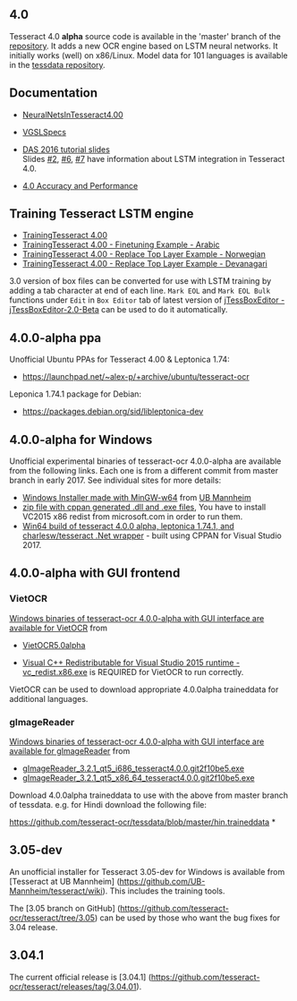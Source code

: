 ## 4.0

Tesseract 4.0 **alpha** source code is available in the 'master' branch of the [repository](https://github.com/tesseract-ocr/tesseract). It adds a new OCR engine based on LSTM neural networks. It initially works (well) on x86/Linux. Model data for 101 languages is available in the [tessdata repository](https://github.com/tesseract-ocr/tessdata).

## Documentation
* [NeuralNetsInTesseract4.00](NeuralNetsInTesseract4.00)
* [VGSLSpecs](https://github.com/tesseract-ocr/tesseract/wiki/VGSLSpecs)
* [DAS 2016 tutorial slides](https://github.com/tesseract-ocr/docs/tree/master/das_tutorial2016)  
Slides
[#2](https://github.com/tesseract-ocr/docs/blob/master/das_tutorial2016/2ArchitectureAndDataStructures.pdf),
[#6](https://github.com/tesseract-ocr/docs/blob/master/das_tutorial2016/6ModernizationEfforts.pdf),
[#7](https://github.com/tesseract-ocr/docs/blob/master/das_tutorial2016/7Building%20a%20Multi-Lingual%20OCR%20Engine.pdf)
have information about LSTM integration in Tesseract 4.0.

* [4.0 Accuracy and Performance](https://github.com/tesseract-ocr/tesseract/wiki/4.0-Accuracy-and-Performance)

## Training Tesseract LSTM engine

* [TrainingTesseract 4.00](https://github.com/tesseract-ocr/tesseract/wiki/TrainingTesseract-4.00)
* [TrainingTesseract 4.00 - Finetuning Example - Arabic](https://github.com/tesseract-ocr/tesseract/wiki/TrainingTesseract-4.00---Finetune)
* [TrainingTesseract 4.00 - Replace Top Layer Example - Norwegian](https://github.com/tesseract-ocr/tesseract/wiki/TrainingTesseract-4.00---Replacing-Top-Layer-Example)
* [TrainingTesseract 4.00 - Replace Top Layer Example - Devanagari](https://github.com/tesseract-ocr/tesseract/wiki/TrainingTesseract-4.00---Replace-Top-Layer)

3.0 version of box files can be converted for use with LSTM training by adding a tab character at end of each line. `Mark EOL` and `Mark EOL Bulk` functions under `Edit` in `Box Editor` tab of latest version of [jTessBoxEditor -  jTessBoxEditor-2.0-Beta](https://sourceforge.net/projects/vietocr/files/jTessBoxEditor/) can be used to do it automatically. 

## 4.0.0-alpha ppa

Unofficial Ubuntu PPAs for Tesseract 4.00 & Leptonica 1.74:
* https://launchpad.net/~alex-p/+archive/ubuntu/tesseract-ocr

Leponica 1.74.1 package for Debian:
* https://packages.debian.org/sid/libleptonica-dev


## 4.0.0-alpha for Windows

Unofficial experimental binaries of tesseract-ocr 4.0.0-alpha are available from the following links. Each one is from a different commit from master branch in early 2017. See individual sites for more details:

* [Windows Installer made with MinGW-w64](http://digi.bib.uni-mannheim.de/tesseract/tesseract-ocr-setup-4.00.00dev.exe) from [UB Mannheim](https://github.com/UB-Mannheim/tesseract/wiki)
* [zip file with cppan generated .dll and .exe files](https://www.dropbox.com/s/obiqvrt4m53pmoz/tesseract-4.0.0-alpha.zip?dl=1), You have to install VC2015 x86 redist from microsoft.com in order to run them.
* [Win64 build of tesseract 4.0.0 alpha, leptonica 1.74.1, and charlesw/tesseract .Net wrapper](https://github.com/tdhintz/tesseract4win64) - built using CPPAN for Visual Studio 2017.

## 4.0.0-alpha with GUI frontend

### VietOCR
[Windows binaries of tesseract-ocr 4.0.0-alpha with GUI interface are available for VietOCR](https://sourceforge.net/projects/vietocr/files/vietocr/) from

* [VietOCR5.0alpha](https://sourceforge.net/projects/vietocr/files/vietocr/5.0alpha/)

* [Visual C++ Redistributable for Visual Studio 2015 runtime - vc_redist.x86.exe](https://www.microsoft.com/en-us/download/details.aspx?id=48145) is REQUIRED for VietOCR to run correctly.

VietOCR can be used to download appropriate 4.0.0alpha traineddata for additional languages.


### gImageReader

[Windows binaries of tesseract-ocr 4.0.0-alpha with GUI interface are available for gImageReader](https://github.com/manisandro/gImageReader/releases) from
* [gImageReader_3.2.1_qt5_i686_tesseract4.0.0.git2f10be5.exe](https://github.com/manisandro/gImageReader/releases/download/v3.2.1/gImageReader_3.2.1_qt5_i686_tesseract4.0.0.git2f10be5.exe)
* [gImageReader_3.2.1_qt5_x86_64_tesseract4.0.0.git2f10be5.exe](https://github.com/manisandro/gImageReader/releases/download/v3.2.1/gImageReader_3.2.1_qt5_x86_64_tesseract4.0.0.git2f10be5.exe)

Download 4.0.0alpha traineddata to use with the above from master branch of tessdata. e.g. for Hindi download the following file:

https://github.com/tesseract-ocr/tessdata/blob/master/hin.traineddata
*

## 3.05-dev 

An unofficial installer for Tesseract 3.05-dev for Windows is available from [Tesseract at UB Mannheim] (https://github.com/UB-Mannheim/tesseract/wiki). This includes the training tools.

The [3.05 branch on GitHub] (https://github.com/tesseract-ocr/tesseract/tree/3.05) can be used by those who want the bug fixes for 3.04 release. 

## 3.04.1

The current official release is [3.04.1] (https://github.com/tesseract-ocr/tesseract/releases/tag/3.04.01).
